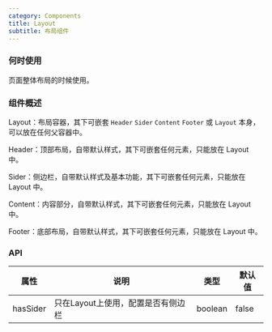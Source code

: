 ```yaml
---
category: Components
title: Layout
subtitle: 布局组件
---
```


### 何时使用

页面整体布局的时候使用。


### 组件概述
Layout：布局容器，其下可嵌套 `Header` `Sider` `Content` `Footer` 或 `Layout` 本身，可以放在任何父容器中。  

Header：顶部布局，自带默认样式，其下可嵌套任何元素，只能放在 Layout 中。  

Sider：侧边栏，自带默认样式及基本功能，其下可嵌套任何元素，只能放在 Layout 中。  

Content：内容部分，自带默认样式，其下可嵌套任何元素，只能放在 Layout 中。  

Footer：底部布局，自带默认样式，其下可嵌套任何元素，只能放在 Layout 中。  

### API

| 属性       | 说明             | 类型    | 默认值  |
| ---------- | ---------------- | ------- | ------- |
| hasSider       | 只在Layout上使用，配置是否有侧边栏         | boolean  | false |
